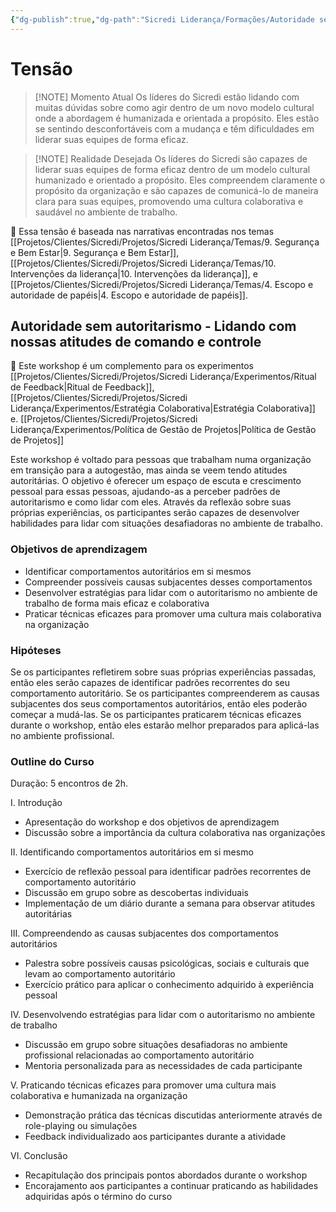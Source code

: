 ```yaml
---
{"dg-publish":true,"dg-path":"Sicredi Liderança/Formações/Autoridade sem autoritarismo.md","permalink":"/Sicredi Liderança/Formações/Autoridade sem autoritarismo/"}
---
```


# Tensão

> [!NOTE] Momento Atual
>  Os líderes do Sicredi estão lidando com muitas dúvidas sobre como agir dentro de um novo modelo cultural onde a abordagem é humanizada e orientada a propósito. Eles estão se sentindo desconfortáveis com a mudança e têm dificuldades em liderar suas equipes de forma  eficaz. 

> [!NOTE] Realidade Desejada
> Os líderes do Sicredi são capazes de liderar suas equipes de forma eficaz dentro de um modelo cultural humanizado e orientado a propósito. Eles compreendem claramente o propósito da organização e são capazes de comunicá-lo de maneira clara para suas equipes, promovendo uma cultura colaborativa e saudável no ambiente de trabalho.

🔗 Essa tensão é baseada nas narrativas encontradas nos temas [[Projetos/Clientes/Sicredi/Projetos/Sicredi Liderança/Temas/9. Segurança e Bem Estar\|9. Segurança e Bem Estar]], [[Projetos/Clientes/Sicredi/Projetos/Sicredi Liderança/Temas/10. Intervenções da liderança\|10. Intervenções da liderança]], e [[Projetos/Clientes/Sicredi/Projetos/Sicredi Liderança/Temas/4. Escopo e autoridade de papéis\|4. Escopo e autoridade de papéis]].

## Autoridade sem autoritarismo - Lidando com nossas atitudes de comando e controle

🔗 Este workshop é um complemento para os experimentos [[Projetos/Clientes/Sicredi/Projetos/Sicredi Liderança/Experimentos/Ritual de Feedback\|Ritual de Feedback]], [[Projetos/Clientes/Sicredi/Projetos/Sicredi Liderança/Experimentos/Estratégia Colaborativa\|Estratégia Colaborativa]] e. [[Projetos/Clientes/Sicredi/Projetos/Sicredi Liderança/Experimentos/Política de Gestão de Projetos\|Política de Gestão de Projetos]]

Este workshop é voltado para pessoas que trabalham numa organização em transição para a autogestão, mas ainda se veem tendo atitudes autoritárias. O objetivo é oferecer um espaço de escuta e crescimento pessoal para essas pessoas, ajudando-as a perceber padrões de autoritarismo e como lidar com eles. Através da reflexão sobre suas próprias experiências, os participantes serão capazes de desenvolver habilidades para lidar com situações desafiadoras no ambiente de trabalho.

### Objetivos de aprendizagem
- Identificar comportamentos autoritários em si mesmos
- Compreender possíveis causas subjacentes desses comportamentos
- Desenvolver estratégias para lidar com o autoritarismo no ambiente de trabalho de forma mais eficaz e colaborativa
- Praticar técnicas eficazes para promover uma cultura mais colaborativa na organização

### Hipóteses
Se os participantes refletirem sobre suas próprias experiências passadas, então eles serão capazes de identificar padrões recorrentes do seu comportamento autoritário.
Se os participantes compreenderem as causas subjacentes dos seus comportamentos autoritários, então eles poderão começar a mudá-las.
Se os participantes praticarem técnicas eficazes durante o workshop, então eles estarão melhor preparados para aplicá-las no ambiente profissional.

### Outline do Curso

Duração: 5 encontros de 2h.

I. Introdução
- Apresentação do workshop e dos objetivos de aprendizagem
- Discussão sobre a importância da cultura colaborativa nas organizações

II. Identificando comportamentos autoritários em si mesmo
- Exercício de reflexão pessoal para identificar padrões recorrentes de comportamento autoritário
- Discussão em grupo sobre as descobertas individuais
- Implementação de um diário durante a semana para observar atitudes autoritárias

III. Compreendendo as causas subjacentes dos comportamentos autoritários 
- Palestra sobre possíveis causas psicológicas, sociais e culturais que levam ao comportamento autoritário 
- Exercício prático para aplicar o conhecimento adquirido à experiência pessoal 

IV. Desenvolvendo estratégias para lidar com o autoritarismo no ambiente de trabalho 
- Discussão em grupo sobre situações desafiadoras no ambiente profissional relacionadas ao comportamento autoritário 
- Mentoria personalizada para as necessidades de cada participante

V. Praticando técnicas eficazes para promover uma cultura mais colaborativa e humanizada na organização 
 - Demonstração prática das técnicas discutidas anteriormente através de role-playing ou simulações  
 - Feedback individualizado aos participantes durante a atividade  

VI. Conclusão  
 - Recapitulação dos principais pontos abordados durante o workshop  
 - Encorajamento aos participantes a continuar praticando as habilidades adquiridas após o término do curso




